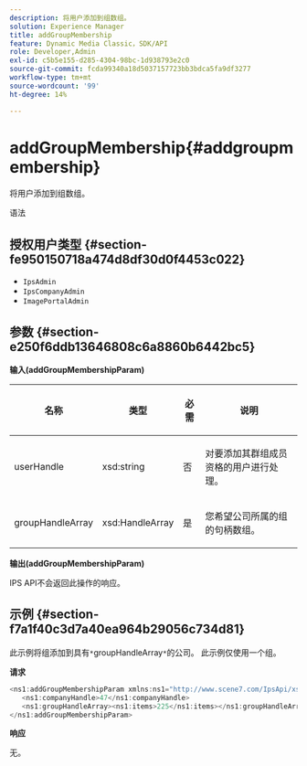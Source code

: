 ```yaml
---
description: 将用户添加到组数组。
solution: Experience Manager
title: addGroupMembership
feature: Dynamic Media Classic，SDK/API
role: Developer,Admin
exl-id: c5b5e155-d285-4304-98bc-1d938793e2c0
source-git-commit: fcda99340a18d5037157723bb3bdca5fa9df3277
workflow-type: tm+mt
source-wordcount: '99'
ht-degree: 14%

---
```


# addGroupMembership{#addgroupmembership}

将用户添加到组数组。

语法

## 授权用户类型 {#section-fe950150718a474d8df30d0f4453c022}

* `IpsAdmin`
* `IpsCompanyAdmin`
* `ImagePortalAdmin`

## 参数 {#section-e250f6ddb13646808c6a8860b6442bc5}

**输入(addGroupMembershipParam)**

<table id="table_71AD8902E4854CA5A12379DBA4DF17C7"> 
 <thead> 
  <tr> 
   <th colname="col1" class="entry"> <p>名称 </p> </th> 
   <th colname="col2" class="entry"> <p>类型 </p> </th> 
   <th colname="col3" class="entry"> <p>必需 </p> </th> 
   <th colname="col4" class="entry"> <p>说明 </p> </th> 
  </tr> 
 </thead>
 <tbody> 
  <tr> 
   <td colname="col1"> <span class="codeph"> <span class="varname"> userHandle</span> </span> </td> 
   <td colname="col2"> <span class="codeph"> xsd:string</span> </td> 
   <td colname="col3"> <p>否 </p> </td> 
   <td colname="col4"> <p>对要添加其群组成员资格的用户进行处理。 </p> </td> 
  </tr> 
  <tr> 
   <td colname="col1"> <span class="codeph"> <span class="varname"> groupHandleArray</span> </span> </td> 
   <td colname="col2"> <span class="codeph"> xsd:HandleArray</span> </td> 
   <td colname="col3"> <p>是 </p> </td> 
   <td colname="col4"> <p>您希望公司所属的组的句柄数组。 </p> </td> 
  </tr> 
 </tbody> 
</table>

**输出(addGroupMembershipParam)**

IPS API不会返回此操作的响应。

## 示例 {#section-f7a1f40c3d7a40ea964b29056c734d81}

此示例将组添加到具有`*`groupHandleArray`*`的公司。 此示例仅使用一个组。

**请求**

```java
<ns1:addGroupMembershipParam xmlns:ns1="http://www.scene7.com/IpsApi/xsd">
   <ns1:companyHandle>47</ns1:companyHandle>
   <ns1:groupHandleArray><ns1:items>225</ns1:items></ns1:groupHandleArray>
</ns1:addGroupMembershipParam>
```

**响应**

无。
